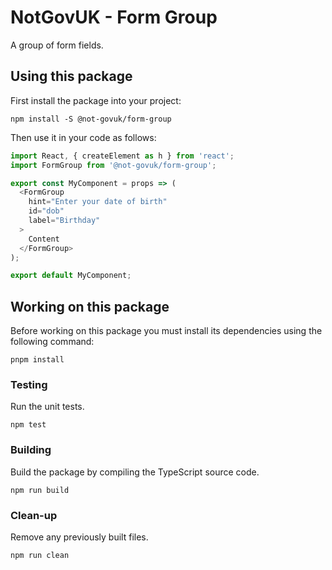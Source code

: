 NotGovUK - Form Group
=====================

A group of form fields.


Using this package
------------------

First install the package into your project:

```shell
npm install -S @not-govuk/form-group
```

Then use it in your code as follows:

```js
import React, { createElement as h } from 'react';
import FormGroup from '@not-govuk/form-group';

export const MyComponent = props => (
  <FormGroup
    hint="Enter your date of birth"
    id="dob"
    label="Birthday"
  >
    Content
  </FormGroup>
);

export default MyComponent;
```


Working on this package
-----------------------

Before working on this package you must install its dependencies using
the following command:

```shell
pnpm install
```


### Testing

Run the unit tests.

```shell
npm test
```


### Building

Build the package by compiling the TypeScript source code.

```shell
npm run build
```


### Clean-up

Remove any previously built files.

```shell
npm run clean
```
